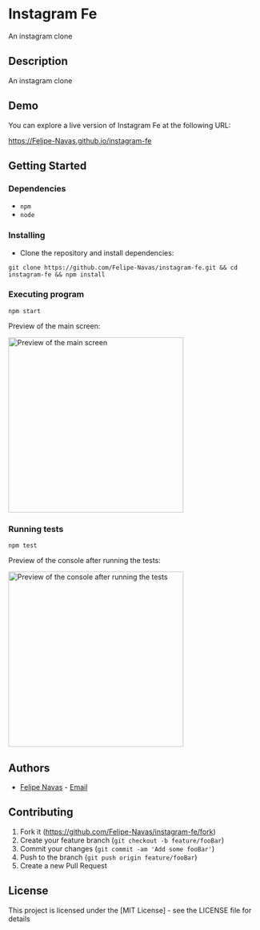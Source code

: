 # Instagram Fe

An instagram clone

## Description

An instagram clone

## Demo

You can explore a live version of Instagram Fe at the following URL:

https://Felipe-Navas.github.io/instagram-fe

## Getting Started

### Dependencies

- `npm`
- `node`

### Installing

- Clone the repository and install dependencies:

```
git clone https://github.com/Felipe-Navas/instagram-fe.git && cd instagram-fe && npm install
```

### Executing program

```
npm start
```

Preview of the main screen:

<img width="350" src="assets/MainPreview.png" alt="Preview of the main screen" />

### Running tests

```
npm test
```

Preview of the console after running the tests:

<img width="350" src="assets/TestsPreview.png" alt="Preview of the console after running the tests" />

## Authors

- [Felipe Navas](https://www.linkedin.com/in/felipenavaslederhos) - [Email](mailto:felipenavas.itec@gmail.com?subject=[GitHub]%instagram-fe)

## Contributing

1. Fork it (<https://github.com/Felipe-Navas/instagram-fe/fork>)
2. Create your feature branch (`git checkout -b feature/fooBar`)
3. Commit your changes (`git commit -am 'Add some fooBar'`)
4. Push to the branch (`git push origin feature/fooBar`)
5. Create a new Pull Request

## License

This project is licensed under the [MIT License] - see the LICENSE file for details
